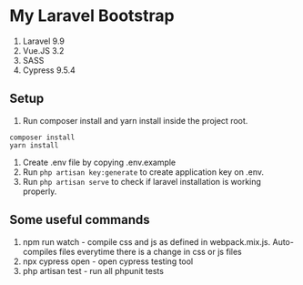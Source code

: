 # My Laravel Bootstrap

1. Laravel 9.9
2. Vue.JS 3.2
3. SASS
4. Cypress 9.5.4

## Setup
1. Run composer install and yarn install inside the project root.
```
composer install
yarn install
```
1. Create .env file by copying .env.example
1. Run `php artisan key:generate` to create application key on .env.
1. Run `php artisan serve` to check if laravel installation is working properly. 

## Some useful commands
1. npm run watch - compile css and js as defined in webpack.mix.js. Auto-compiles files everytime there is a change in css or js files
2. npx cypress open - open cypress testing tool
3. php artisan test - run all phpunit tests